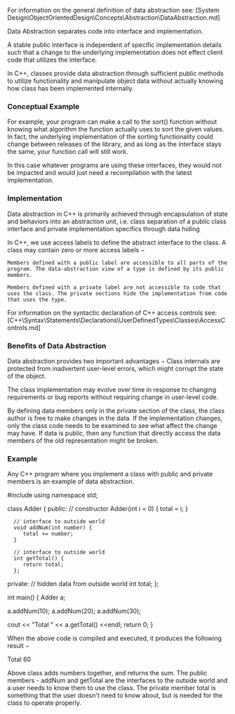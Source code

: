 For information on the general definition of data abstraction see:
[System Design\ObjectOrientedDesign\Concepts\Abstraction\DataAbstraction.md]

Data Abstraction separates code into interface and implementation.

A stable public interface is independent of specific implementation details such that a change to the underlying implementation does not effect client code that utilizes the interface.

In C++, classes provide data abstraction through sufficient public methods to utilize functionality and manipulate object data without actually knowing how class has been implemented internally.


### Conceptual Example

For example, your program can make a call to the sort() function without knowing what algorithm the function actually uses to sort the given values. In fact, the underlying implementation of the sorting functionality could change between releases of the library, and as long as the interface stays the same, your function call will still work.

In this case whatever programs are using these interfaces, they would not be impacted and would just need a recompilation with the latest implementation.




### Implementation

Data abstraction in C++ is primarily achieved through
  encapsulation of state and behaviors into an abstraction unit, i.e. class
  separation of a public class interface and private implementation specifics through data hiding

  In C++, we use access labels to define the abstract interface to the class. A class may contain zero or more access labels −

    Members defined with a public label are accessible to all parts of the program. The data-abstraction view of a type is defined by its public members.

    Members defined with a private label are not accessible to code that uses the class. The private sections hide the implementation from code that uses the type.

For information on the syntactic declaration of C++ access controls see:
[C++\Syntax\Statements\Declarations\UserDefinedTypes\Classes\AccessControls.md]




### Benefits of Data Abstraction

Data abstraction provides two important advantages −
  Class internals are protected from inadvertent user-level errors, which might corrupt the state of the object.

  The class implementation may evolve over time in response to changing requirements or bug reports without requiring change in user-level code.

By defining data members only in the private section of the class, the class author is free to make changes in the data. If the implementation changes, only the class code needs to be examined to see what affect the change may have. If data is public, then any function that directly access the data members of the old representation might be broken.




### Example

Any C++ program where you implement a class with public and private members is an example of data abstraction.

#include <iostream>
using namespace std;

class Adder {
   public:
      // constructor
      Adder(int i = 0) {
         total = i;
      }

      // interface to outside world
      void addNum(int number) {
         total += number;
      }

      // interface to outside world
      int getTotal() {
         return total;
      };

   private:
      // hidden data from outside world
      int total;
};

int main() {
   Adder a;

   a.addNum(10);
   a.addNum(20);
   a.addNum(30);

   cout << "Total " << a.getTotal() <<endl;
   return 0;
}

When the above code is compiled and executed, it produces the following result −

Total 60

Above class adds numbers together, and returns the sum. The public members - addNum and getTotal are the interfaces to the outside world and a user needs to know them to use the class. The private member total is something that the user doesn't need to know about, but is needed for the class to operate properly.

